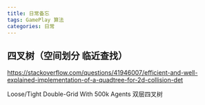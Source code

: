 ```yaml
---
title: 日常备忘
tags: GamePlay 算法
categories: 日常
---
```


<!-- TOC -->

## 四叉树（空间划分 临近查找）
https://stackoverflow.com/questions/41946007/efficient-and-well-explained-implementation-of-a-quadtree-for-2d-collision-det 

Loose/Tight Double-Grid With 500k Agents 双层四叉树
